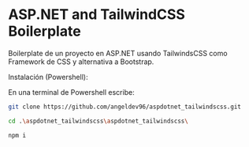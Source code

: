 # ASP.NET and TailwindCSS Boilerplate

Boilerplate de un proyecto en ASP.NET usando TailwindsCSS como Framework de CSS y alternativa a Bootstrap.

Instalación (Powershell):

En una terminal de Powershell escribe:

```sh
git clone https://github.com/angeldev96/aspdotnet_tailwindscss.git
```

```sh
cd .\aspdotnet_tailwindscss\aspdotnet_tailwindscss\
```

```sh
npm i
```





